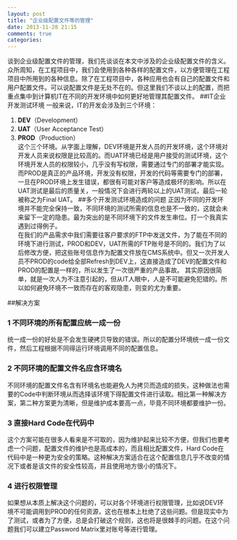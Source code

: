 ```yaml
---
layout: post
title: "企业级配置文件等的管理"
date: 2013-11-28 21:15
comments: true
categories: 
---
```

谈到企业级配置文件的管理，我们先谈谈在本文中涉及的企业级配置文件的含义。众所周知，在工程项目中，我们会使用到各种各样的配置文件，以方便管理在工程项目中所用到的各种信息。除了在工程项目中，各种应用也会有自己的配置文件和用户配置文件。可以说配置文件是无处不在的。但这里我们不谈以上的配置，而把重点集中到计算机IT在不同的开发环境中如何更好地管理其配置文件。
##IT企业开发测试环境
一般来说，IT的开发会涉及到三个环境：<br/>
1. **DEV**（Development）<br/>
2. **UAT**（User Acceptance Test）<br/>
3. **PROD**（Production）<br/>
这个三个环境。从字面上理解，DEV环境是开发人员的开发环境，这个环境对开发人员来说权限是比较高的。而UAT环境已经是用户接受的测试环境，这个环境开发人员的权限较小，几乎没有写权限，需要通过专门的部署才能实现。而PROD是真正的产品环境，开发没有权限，开发的代码等需要专门的部署，一旦在PROD环境上发生错误，都很有可能对客户等造成极坏的影响。所以在UAT测试是最后的质量关，一般情况下会进行两轮以上的UAT测试，最后一轮被称之为Final UAT。
##多个开发测试环境造成的问题
正因为不同的开发环境并不能完全保持一致，不同环境的测试所需的信息也是不一致的，这就会未来留下一定的隐患。最为突出的是不同环境下的文件发生串位。打一个我真实遇到过得例子。<br/>
在我们的产品需求中我们需要往客户要求的FTP中发送文件，为了能在不同的环境下进行测试，PROD和DEV，UAT所需的FTP账号是不同的。我们为了以后修改方便，把这些账号信息作为配置文件放在CMS系统中。但又一次开发人员不PROD的code给全部Refresh到DEV上，这直接造成了DEV的配置文件和PROD的配置是一样的，所以发生了一次很严重的产品事故。
其实原因很简单，就是一次人为不注意引起的，但从IT人眼中，人是不可能避免犯错的。所以如何避免环境不一致而存在的客观隐患，则变的尤为重要。
<!--More-->
##解决方案
### 1 不同环境的所有配置应统一成一份
统一成一份的好处是不会发生硬拷贝导致的错误。所以的配置分环境统一成一份文件，然后工程根据不同得运行环境调用不同的配置信息。
### 2 不同环境的配置文件名应含环境名
不同环境的配置文件名含有环境名也能避免人为拷贝而造成的损失，这种做法也需要的Code中判断环境从而选择该环境下得配置文件进行读取。相比第一种解决方案，第二种方案更为清晰，但是维护成本要高一点，毕竟不同环境都要维护一份。
### 3 直接Hard Code在代码中
这个方案可能在很多人看来是不可取的，因为维护起来比较不方便，但我们也要考虑一个问题，配置文件的维护也是高成本的，而且相比配置文件，Hard Code在代码中是一种更为安全的策略。这种解决方案适合在这个配置信息几乎不改变的情况下或者是该文件的安全性较高，并且使用地方很小的情况下。
### 4 进行权限管理
如果想从本质上解决这个问题的，可以对各个环境进行权限管理，比如说DEV环境不可能调用到PROD的任何资源，这也在根本上杜绝了这些问题。但是现实中为了测试，或者为了方便，总是会打破这个规则，这也将是很棘手的问题。在这个问题我们可以建立Password Matrix里对账号等进行管理。